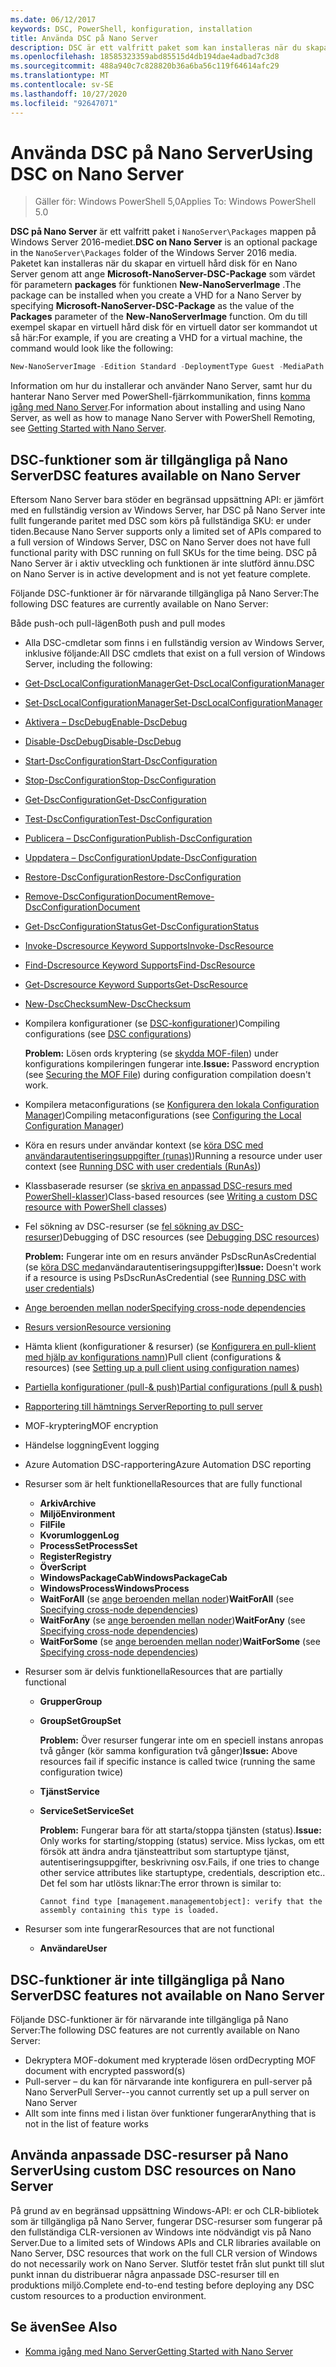 ```yaml
---
ms.date: 06/12/2017
keywords: DSC, PowerShell, konfiguration, installation
title: Använda DSC på Nano Server
description: DSC är ett valfritt paket som kan installeras när du skapar en virtuell hård disk för en Windows Nano-Server.
ms.openlocfilehash: 18585323359abd85515d4db194dae4adbad7c3d8
ms.sourcegitcommit: 488a940c7c828820b36a6ba56c119f64614afc29
ms.translationtype: MT
ms.contentlocale: sv-SE
ms.lasthandoff: 10/27/2020
ms.locfileid: "92647071"
---
```

# <a name="using-dsc-on-nano-server"></a><span data-ttu-id="76063-104">Använda DSC på Nano Server</span><span class="sxs-lookup"><span data-stu-id="76063-104">Using DSC on Nano Server</span></span>

> <span data-ttu-id="76063-105">Gäller för: Windows PowerShell 5,0</span><span class="sxs-lookup"><span data-stu-id="76063-105">Applies To: Windows PowerShell 5.0</span></span>

<span data-ttu-id="76063-106">**DSC på Nano Server** är ett valfritt paket i `NanoServer\Packages` mappen på Windows Server 2016-mediet.</span><span class="sxs-lookup"><span data-stu-id="76063-106">**DSC on Nano Server** is an optional package in the `NanoServer\Packages` folder of the Windows Server 2016 media.</span></span> <span data-ttu-id="76063-107">Paketet kan installeras när du skapar en virtuell hård disk för en Nano Server genom att ange **Microsoft-NanoServer-DSC-Package** som värdet för parametern **packages** för funktionen **New-NanoServerImage** .</span><span class="sxs-lookup"><span data-stu-id="76063-107">The package can be installed when you create a VHD for a Nano Server by specifying **Microsoft-NanoServer-DSC-Package** as the value of the **Packages** parameter of the **New-NanoServerImage** function.</span></span> <span data-ttu-id="76063-108">Om du till exempel skapar en virtuell hård disk för en virtuell dator ser kommandot ut så här:</span><span class="sxs-lookup"><span data-stu-id="76063-108">For example, if you are creating a VHD for a virtual machine, the command would look like the following:</span></span>

```powershell
New-NanoServerImage -Edition Standard -DeploymentType Guest -MediaPath f:\ -BasePath .\Base -TargetPath .\Nano1\Nano.vhd -ComputerName Nano1 -Packages Microsoft-NanoServer-DSC-Package
```

<span data-ttu-id="76063-109">Information om hur du installerar och använder Nano Server, samt hur du hanterar Nano Server med PowerShell-fjärrkommunikation, finns [komma igång med Nano Server](/windows-server/get-started/getting-started-with-nano-server).</span><span class="sxs-lookup"><span data-stu-id="76063-109">For information about installing and using Nano Server, as well as how to manage Nano Server with PowerShell Remoting, see [Getting Started with Nano Server](/windows-server/get-started/getting-started-with-nano-server).</span></span>

## <a name="dsc-features-available-on-nano-server"></a><span data-ttu-id="76063-110">DSC-funktioner som är tillgängliga på Nano Server</span><span class="sxs-lookup"><span data-stu-id="76063-110">DSC features available on Nano Server</span></span>

<span data-ttu-id="76063-111">Eftersom Nano Server bara stöder en begränsad uppsättning API: er jämfört med en fullständig version av Windows Server, har DSC på Nano Server inte fullt fungerande paritet med DSC som körs på fullständiga SKU: er under tiden.</span><span class="sxs-lookup"><span data-stu-id="76063-111">Because Nano Server supports only a limited set of APIs compared to a full version of Windows Server, DSC on Nano Server does not have full functional parity with DSC running on full SKUs for the time being.</span></span> <span data-ttu-id="76063-112">DSC på Nano Server är i aktiv utveckling och funktionen är inte slutförd ännu.</span><span class="sxs-lookup"><span data-stu-id="76063-112">DSC on Nano Server is in active development and is not yet feature complete.</span></span>

<span data-ttu-id="76063-113">Följande DSC-funktioner är för närvarande tillgängliga på Nano Server:</span><span class="sxs-lookup"><span data-stu-id="76063-113">The following DSC features are currently available on Nano Server:</span></span>

<span data-ttu-id="76063-114">Både push-och pull-lägen</span><span class="sxs-lookup"><span data-stu-id="76063-114">Both push and pull modes</span></span>

- <span data-ttu-id="76063-115">Alla DSC-cmdletar som finns i en fullständig version av Windows Server, inklusive följande:</span><span class="sxs-lookup"><span data-stu-id="76063-115">All DSC cmdlets that exist on a full version of Windows Server, including the following:</span></span>
- [<span data-ttu-id="76063-116">Get-DscLocalConfigurationManager</span><span class="sxs-lookup"><span data-stu-id="76063-116">Get-DscLocalConfigurationManager</span></span>](/powershell/module/PSDesiredStateConfiguration/Get-DscLocalConfigurationManager)
- [<span data-ttu-id="76063-117">Set-DscLocalConfigurationManager</span><span class="sxs-lookup"><span data-stu-id="76063-117">Set-DscLocalConfigurationManager</span></span>](/powershell/module/PSDesiredStateConfiguration/Set-DscLocalConfigurationManager)
- [<span data-ttu-id="76063-118">Aktivera – DscDebug</span><span class="sxs-lookup"><span data-stu-id="76063-118">Enable-DscDebug</span></span>](/powershell/module/PSDesiredStateConfiguration/Enable-DscDebug)
- [<span data-ttu-id="76063-119">Disable-DscDebug</span><span class="sxs-lookup"><span data-stu-id="76063-119">Disable-DscDebug</span></span>](/powershell/module/PSDesiredStateConfiguration/Disable-DscDebug)
- [<span data-ttu-id="76063-120">Start-DscConfiguration</span><span class="sxs-lookup"><span data-stu-id="76063-120">Start-DscConfiguration</span></span>](/powershell/module/psdesiredstateconfiguration/start-dscconfiguration)
- [<span data-ttu-id="76063-121">Stop-DscConfiguration</span><span class="sxs-lookup"><span data-stu-id="76063-121">Stop-DscConfiguration</span></span>](/powershell/module/PSDesiredStateConfiguration/Stop-DscConfiguration)
- [<span data-ttu-id="76063-122">Get-DscConfiguration</span><span class="sxs-lookup"><span data-stu-id="76063-122">Get-DscConfiguration</span></span>](/powershell/module/PSDesiredStateConfiguration/Get-DscConfiguration)
- [<span data-ttu-id="76063-123">Test-DscConfiguration</span><span class="sxs-lookup"><span data-stu-id="76063-123">Test-DscConfiguration</span></span>](/powershell/module/psdesiredstateconfiguration/Test-DSCConfiguration)
- [<span data-ttu-id="76063-124">Publicera – DscConfiguration</span><span class="sxs-lookup"><span data-stu-id="76063-124">Publish-DscConfiguration</span></span>](/powershell/module/PSDesiredStateConfiguration/Publish-DscConfiguration)
- [<span data-ttu-id="76063-125">Uppdatera – DscConfiguration</span><span class="sxs-lookup"><span data-stu-id="76063-125">Update-DscConfiguration</span></span>](/powershell/module/PSDesiredStateConfiguration/Update-DscConfiguration)
- [<span data-ttu-id="76063-126">Restore-DscConfiguration</span><span class="sxs-lookup"><span data-stu-id="76063-126">Restore-DscConfiguration</span></span>](/powershell/module/PSDesiredStateConfiguration/Restore-DscConfiguration)
- [<span data-ttu-id="76063-127">Remove-DscConfigurationDocument</span><span class="sxs-lookup"><span data-stu-id="76063-127">Remove-DscConfigurationDocument</span></span>](/powershell/module/PSDesiredStateConfiguration/Remove-DscConfigurationDocument)
- [<span data-ttu-id="76063-128">Get-DscConfigurationStatus</span><span class="sxs-lookup"><span data-stu-id="76063-128">Get-DscConfigurationStatus</span></span>](/powershell/module/PSDesiredStateConfiguration/Get-DscConfigurationStatus)
- [<span data-ttu-id="76063-129">Invoke-Dscresource Keyword Supports</span><span class="sxs-lookup"><span data-stu-id="76063-129">Invoke-DscResource</span></span>](/powershell/module/PSDesiredStateConfiguration/Invoke-DscResource)
- [<span data-ttu-id="76063-130">Find-Dscresource Keyword Supports</span><span class="sxs-lookup"><span data-stu-id="76063-130">Find-DscResource</span></span>](/powershell/module/powershellget/find-dscresource)
- [<span data-ttu-id="76063-131">Get-Dscresource Keyword Supports</span><span class="sxs-lookup"><span data-stu-id="76063-131">Get-DscResource</span></span>](/powershell/module/PSDesiredStateConfiguration/Get-DscResource)
- [<span data-ttu-id="76063-132">New-DscChecksum</span><span class="sxs-lookup"><span data-stu-id="76063-132">New-DscChecksum</span></span>](/powershell/module/PSDesiredStateConfiguration/New-DSCCheckSum)

- <span data-ttu-id="76063-133">Kompilera konfigurationer (se [DSC-konfigurationer](../configurations/configurations.md))</span><span class="sxs-lookup"><span data-stu-id="76063-133">Compiling configurations (see [DSC configurations](../configurations/configurations.md))</span></span>

  <span data-ttu-id="76063-134">**Problem:** Lösen ords kryptering (se [skydda MOF-filen](../pull-server/secureMOF.md)) under konfigurations kompileringen fungerar inte.</span><span class="sxs-lookup"><span data-stu-id="76063-134">**Issue:** Password encryption (see [Securing the MOF File](../pull-server/secureMOF.md)) during configuration compilation doesn't work.</span></span>

- <span data-ttu-id="76063-135">Kompilera metaconfigurations (se [Konfigurera den lokala Configuration Manager](../managing-nodes/metaConfig.md))</span><span class="sxs-lookup"><span data-stu-id="76063-135">Compiling metaconfigurations (see [Configuring the Local Configuration Manager](../managing-nodes/metaConfig.md))</span></span>

- <span data-ttu-id="76063-136">Köra en resurs under användar kontext (se [köra DSC med användarautentiseringsuppgifter (runas)](../configurations/runAsUser.md))</span><span class="sxs-lookup"><span data-stu-id="76063-136">Running a resource under user context (see [Running DSC with user credentials (RunAs)](../configurations/runAsUser.md))</span></span>

- <span data-ttu-id="76063-137">Klassbaserade resurser (se [skriva en anpassad DSC-resurs med PowerShell-klasser](/previous-versions//dn948461(v=technet.10)))</span><span class="sxs-lookup"><span data-stu-id="76063-137">Class-based resources (see [Writing a custom DSC resource with PowerShell classes](/previous-versions//dn948461(v=technet.10)))</span></span>

- <span data-ttu-id="76063-138">Fel sökning av DSC-resurser (se [fel sökning av DSC-resurser](../troubleshooting/debugResource.md))</span><span class="sxs-lookup"><span data-stu-id="76063-138">Debugging of DSC resources (see [Debugging DSC resources](../troubleshooting/debugResource.md))</span></span>

  <span data-ttu-id="76063-139">**Problem:** Fungerar inte om en resurs använder PsDscRunAsCredential (se [köra DSC med](../configurations/runAsUser.md)användarautentiseringsuppgifter)</span><span class="sxs-lookup"><span data-stu-id="76063-139">**Issue:** Doesn't work if a resource is using PsDscRunAsCredential (see [Running DSC with user credentials](../configurations/runAsUser.md))</span></span>

- [<span data-ttu-id="76063-140">Ange beroenden mellan noder</span><span class="sxs-lookup"><span data-stu-id="76063-140">Specifying cross-node dependencies</span></span>](../configurations/crossNodeDependencies.md)

- [<span data-ttu-id="76063-141">Resurs version</span><span class="sxs-lookup"><span data-stu-id="76063-141">Resource versioning</span></span>](../configurations/sxsResource.md)

- <span data-ttu-id="76063-142">Hämta klient (konfigurationer & resurser) (se [Konfigurera en pull-klient med hjälp av konfigurations namn](../pull-server/pullClientConfigNames.md))</span><span class="sxs-lookup"><span data-stu-id="76063-142">Pull client (configurations & resources) (see [Setting up a pull client using configuration names](../pull-server/pullClientConfigNames.md))</span></span>

- [<span data-ttu-id="76063-143">Partiella konfigurationer (pull-& push)</span><span class="sxs-lookup"><span data-stu-id="76063-143">Partial configurations (pull & push)</span></span>](../pull-server/partialConfigs.md)

- [<span data-ttu-id="76063-144">Rapportering till hämtnings Server</span><span class="sxs-lookup"><span data-stu-id="76063-144">Reporting to pull server</span></span>](../pull-server/reportServer.md)

- <span data-ttu-id="76063-145">MOF-kryptering</span><span class="sxs-lookup"><span data-stu-id="76063-145">MOF encryption</span></span>

- <span data-ttu-id="76063-146">Händelse loggning</span><span class="sxs-lookup"><span data-stu-id="76063-146">Event logging</span></span>

- <span data-ttu-id="76063-147">Azure Automation DSC-rapportering</span><span class="sxs-lookup"><span data-stu-id="76063-147">Azure Automation DSC reporting</span></span>

- <span data-ttu-id="76063-148">Resurser som är helt funktionella</span><span class="sxs-lookup"><span data-stu-id="76063-148">Resources that are fully functional</span></span>

  - <span data-ttu-id="76063-149">**Arkiv**</span><span class="sxs-lookup"><span data-stu-id="76063-149">**Archive**</span></span>
  - <span data-ttu-id="76063-150">**Miljö**</span><span class="sxs-lookup"><span data-stu-id="76063-150">**Environment**</span></span>
  - <span data-ttu-id="76063-151">**Fil**</span><span class="sxs-lookup"><span data-stu-id="76063-151">**File**</span></span>
  - <span data-ttu-id="76063-152">**Kvorumloggen**</span><span class="sxs-lookup"><span data-stu-id="76063-152">**Log**</span></span>
  - <span data-ttu-id="76063-153">**ProcessSet**</span><span class="sxs-lookup"><span data-stu-id="76063-153">**ProcessSet**</span></span>
  - <span data-ttu-id="76063-154">**Register**</span><span class="sxs-lookup"><span data-stu-id="76063-154">**Registry**</span></span>
  - <span data-ttu-id="76063-155">**Över**</span><span class="sxs-lookup"><span data-stu-id="76063-155">**Script**</span></span>
  - <span data-ttu-id="76063-156">**WindowsPackageCab**</span><span class="sxs-lookup"><span data-stu-id="76063-156">**WindowsPackageCab**</span></span>
  - <span data-ttu-id="76063-157">**WindowsProcess**</span><span class="sxs-lookup"><span data-stu-id="76063-157">**WindowsProcess**</span></span>
  - <span data-ttu-id="76063-158">**WaitForAll** (se [ange beroenden mellan noder](../configurations/crossNodeDependencies.md))</span><span class="sxs-lookup"><span data-stu-id="76063-158">**WaitForAll** (see [Specifying cross-node dependencies](../configurations/crossNodeDependencies.md))</span></span>
  - <span data-ttu-id="76063-159">**WaitForAny** (se [ange beroenden mellan noder](../configurations/crossNodeDependencies.md))</span><span class="sxs-lookup"><span data-stu-id="76063-159">**WaitForAny** (see [Specifying cross-node dependencies](../configurations/crossNodeDependencies.md))</span></span>
  - <span data-ttu-id="76063-160">**WaitForSome** (se [ange beroenden mellan noder](../configurations/crossNodeDependencies.md))</span><span class="sxs-lookup"><span data-stu-id="76063-160">**WaitForSome** (see [Specifying cross-node dependencies](../configurations/crossNodeDependencies.md))</span></span>

- <span data-ttu-id="76063-161">Resurser som är delvis funktionella</span><span class="sxs-lookup"><span data-stu-id="76063-161">Resources that are partially functional</span></span>

  - <span data-ttu-id="76063-162">**Grupper**</span><span class="sxs-lookup"><span data-stu-id="76063-162">**Group**</span></span>
  - <span data-ttu-id="76063-163">**GroupSet**</span><span class="sxs-lookup"><span data-stu-id="76063-163">**GroupSet**</span></span>

    <span data-ttu-id="76063-164">**Problem:** Över resurser fungerar inte om en speciell instans anropas två gånger (kör samma konfiguration två gånger)</span><span class="sxs-lookup"><span data-stu-id="76063-164">**Issue:** Above resources fail if specific instance is called twice (running the same configuration twice)</span></span>

  - <span data-ttu-id="76063-165">**Tjänst**</span><span class="sxs-lookup"><span data-stu-id="76063-165">**Service**</span></span>
  - <span data-ttu-id="76063-166">**ServiceSet**</span><span class="sxs-lookup"><span data-stu-id="76063-166">**ServiceSet**</span></span>

    <span data-ttu-id="76063-167">**Problem:** Fungerar bara för att starta/stoppa tjänsten (status).</span><span class="sxs-lookup"><span data-stu-id="76063-167">**Issue:** Only works for starting/stopping (status) service.</span></span> <span data-ttu-id="76063-168">Miss lyckas, om ett försök att ändra andra tjänsteattribut som startuptype tjänst, autentiseringsuppgifter, beskrivning osv.</span><span class="sxs-lookup"><span data-stu-id="76063-168">Fails, if one tries to change other service attributes like startuptype, credentials, description etc..</span></span> <span data-ttu-id="76063-169">Det fel som har utlösts liknar:</span><span class="sxs-lookup"><span data-stu-id="76063-169">The error thrown is similar to:</span></span>

    ```
    Cannot find type [management.managementobject]: verify that the assembly containing this type is loaded.
    ```

- <span data-ttu-id="76063-170">Resurser som inte fungerar</span><span class="sxs-lookup"><span data-stu-id="76063-170">Resources that are not functional</span></span>

  - <span data-ttu-id="76063-171">**Användare**</span><span class="sxs-lookup"><span data-stu-id="76063-171">**User**</span></span>

## <a name="dsc-features-not-available-on-nano-server"></a><span data-ttu-id="76063-172">DSC-funktioner är inte tillgängliga på Nano Server</span><span class="sxs-lookup"><span data-stu-id="76063-172">DSC features not available on Nano Server</span></span>

<span data-ttu-id="76063-173">Följande DSC-funktioner är för närvarande inte tillgängliga på Nano Server:</span><span class="sxs-lookup"><span data-stu-id="76063-173">The following DSC features are not currently available on Nano Server:</span></span>

- <span data-ttu-id="76063-174">Dekryptera MOF-dokument med krypterade lösen ord</span><span class="sxs-lookup"><span data-stu-id="76063-174">Decrypting MOF document with encrypted password(s)</span></span>
- <span data-ttu-id="76063-175">Pull-server – du kan för närvarande inte konfigurera en pull-server på Nano Server</span><span class="sxs-lookup"><span data-stu-id="76063-175">Pull Server--you cannot currently set up a pull server on Nano Server</span></span>
- <span data-ttu-id="76063-176">Allt som inte finns med i listan över funktioner fungerar</span><span class="sxs-lookup"><span data-stu-id="76063-176">Anything that is not in the list of feature works</span></span>

## <a name="using-custom-dsc-resources-on-nano-server"></a><span data-ttu-id="76063-177">Använda anpassade DSC-resurser på Nano Server</span><span class="sxs-lookup"><span data-stu-id="76063-177">Using custom DSC resources on Nano Server</span></span>

<span data-ttu-id="76063-178">På grund av en begränsad uppsättning Windows-API: er och CLR-bibliotek som är tillgängliga på Nano Server, fungerar DSC-resurser som fungerar på den fullständiga CLR-versionen av Windows inte nödvändigt vis på Nano Server.</span><span class="sxs-lookup"><span data-stu-id="76063-178">Due to a limited sets of Windows APIs and CLR libraries available on Nano Server, DSC resources that work on the full CLR version of Windows do not necessarily work on Nano Server.</span></span>
<span data-ttu-id="76063-179">Slutför testet från slut punkt till slut punkt innan du distribuerar några anpassade DSC-resurser till en produktions miljö.</span><span class="sxs-lookup"><span data-stu-id="76063-179">Complete end-to-end testing before deploying any DSC custom resources to a production environment.</span></span>

## <a name="see-also"></a><span data-ttu-id="76063-180">Se även</span><span class="sxs-lookup"><span data-stu-id="76063-180">See Also</span></span>

- [<span data-ttu-id="76063-181">Komma igång med Nano Server</span><span class="sxs-lookup"><span data-stu-id="76063-181">Getting Started with Nano Server</span></span>](/windows-server/get-started/getting-started-with-nano-server)

